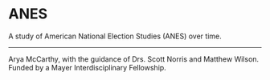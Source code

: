 # ANES
A study of American National Election Studies (ANES) over time.

---

Arya McCarthy, with the guidance of Drs. Scott Norris and Matthew Wilson.
Funded by a Mayer Interdisciplinary Fellowship.
